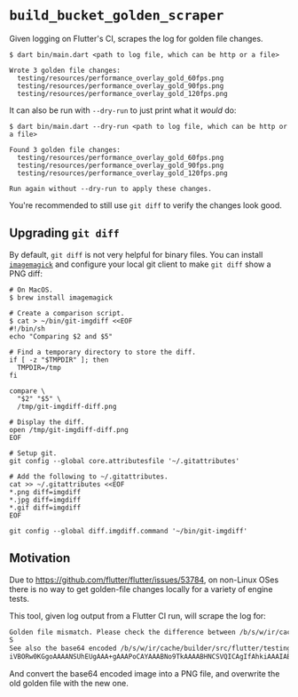 # `build_bucket_golden_scraper`

Given logging on Flutter's CI, scrapes the log for golden file changes.

```shell
$ dart bin/main.dart <path to log file, which can be http or a file>

Wrote 3 golden file changes:
  testing/resources/performance_overlay_gold_60fps.png
  testing/resources/performance_overlay_gold_90fps.png
  testing/resources/performance_overlay_gold_120fps.png
```

It can also be run with `--dry-run` to just print what it _would_ do:

```shell
$ dart bin/main.dart --dry-run <path to log file, which can be http or a file>

Found 3 golden file changes:
  testing/resources/performance_overlay_gold_60fps.png
  testing/resources/performance_overlay_gold_90fps.png
  testing/resources/performance_overlay_gold_120fps.png

Run again without --dry-run to apply these changes.
```

You're recommended to still use `git diff` to verify the changes look good.

## Upgrading `git diff`

By default, `git diff` is not very helpful for binary files. You can install
[`imagemagick`](https://imagemagick.org/) and configure your local git client to
make `git diff` show a PNG diff:

```shell
# On MacOS.
$ brew install imagemagick

# Create a comparison script.
$ cat > ~/bin/git-imgdiff <<EOF
#!/bin/sh
echo "Comparing $2 and $5"

# Find a temporary directory to store the diff.
if [ -z "$TMPDIR" ]; then
  TMPDIR=/tmp
fi

compare \
  "$2" "$5" \
  /tmp/git-imgdiff-diff.png

# Display the diff.
open /tmp/git-imgdiff-diff.png
EOF

# Setup git.
git config --global core.attributesfile '~/.gitattributes'

# Add the following to ~/.gitattributes.
cat >> ~/.gitattributes <<EOF
*.png diff=imgdiff
*.jpg diff=imgdiff
*.gif diff=imgdiff
EOF

git config --global diff.imgdiff.command '~/bin/git-imgdiff'
```

## Motivation

Due to <https://github.com/flutter/flutter/issues/53784>, on non-Linux OSes
there is no way to get golden-file changes locally for a variety of engine
tests.

This tool, given log output from a Flutter CI run, will scrape the log for:

```txt
Golden file mismatch. Please check the difference between /b/s/w/ir/cache/builder/src/flutter/testing/resources/performance_overlay_gold_90fps.png and /b/s/w/ir/cache/builder/src/flutter/testing/resources/performance_overlay_gold_90fps_new.png, and  replace the former with the latter if the difference looks good.
S
See also the base64 encoded /b/s/w/ir/cache/builder/src/flutter/testing/resources/performance_overlay_gold_90fps_new.png:
iVBORw0KGgoAAAANSUhEUgAAA+gAAAPoCAYAAABNo9TkAAAABHNCSVQICAgIfAhkiAAAIABJREFUeJzs3elzFWeeJ/rnHB3tSEILktgEBrPvYBbbUF4K24X3t (...omitted)
```

And convert the base64 encoded image into a PNG file, and overwrite the old
golden file with the new one.
